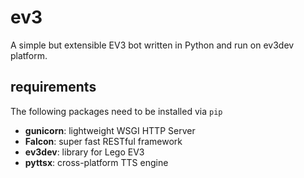 # ev3

A simple but extensible EV3 bot written in Python and run on ev3dev platform.

## requirements

The following packages need to be installed via `pip`
- **gunicorn**: lightweight WSGI HTTP Server
- **Falcon**: super fast RESTful framework
- **ev3dev**: library for Lego EV3
- **pyttsx**: cross-platform TTS engine
